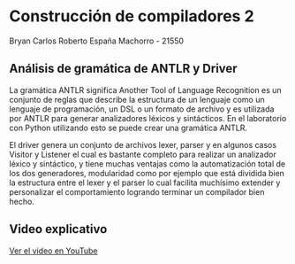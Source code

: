 # Construcción de compiladores 2
Bryan Carlos Roberto España Machorro - 21550

## Análisis de gramática de ANTLR y Driver

La gramática ANTLR significa Another Tool of Language Recognition es un conjunto de reglas que describe la estructura de un lenguaje como un lenguaje de programación, un DSL o un formato de archivo y es utilizada por ANTLR para generar analizadores léxicos y sintácticos. En el laboratorio con Python utilizando esto se puede crear una gramática ANTLR.

El driver genera un conjunto de archivos lexer, parser y en algunos casos Visitor y Listener el cual es bastante completo para realizar un analizador léxico y sintáctico, y tiene muchas ventajas como la automatización total de los dos generadores, modularidad como por ejemplo que está dividida bien la estructura entre el lexer y el parser lo cual facilita muchísimo extender y personalizar el comportamiento logrando terminar un compilador bien hecho.

## Video explicativo
[Ver el video en YouTube](https://youtu.be/4xQPz_zkGgI?si=zgVTbgisGfjg-dlz)
